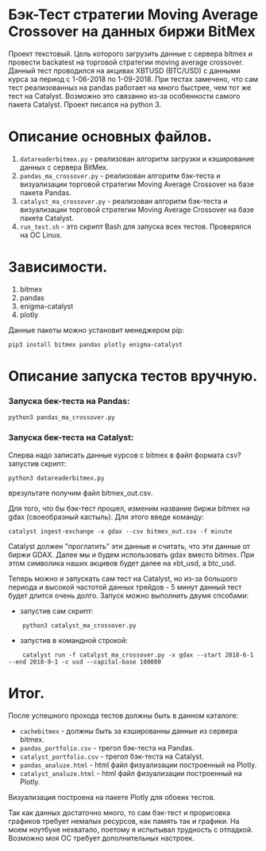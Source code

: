 # Бэк-Тест стратегии Moving Average Crossover на данных биржи BitMex #

Проект текстовый. Цель которого загрузить данные с сервера bitmex и провести backatest на торговой стратегии moving average crossover. Данный тест проводился на акцивах XBTUSD (BTC/USD) с данными курса за период с 1-06-2018 по 1-09-2018. При тестах замечено, что сам тест реализованныз на pandas работает на много быстрее, чем тот же тест на Catalyst. Возможно это связанно из-за особенности самого пакета Catalyst. Проект писался на python 3.

Описание основных файлов.
===========================
1. `datareaderbitmex.py` - реализован алгоритм загрузки и кэширование данных с сервера BitMex.
2. `pandas_ma_crossover.py` - реализован алгоритм бэк-теста и визуализации торговой стратегии Moving Average Crossover на базе пакета Pandas.
3. `catalyst_ma_crossover.py` - реализован алгоритм бэк-теста и визуализации торговой стратегии Moving Average Crossover на базе пакета Catalyst.
4. `run_test.sh` - это скрипт Bash для запуска всех тестов. Проверялся на ОС Linux.

Зависимости.
===============================
1. bitmex
2. pandas
3. enigma-catalyst
4. plotly

Данные пакеты можно установит менеджером pip:

    pip3 install bitmex pandas plotly enigma-catalyst

Описание запуска тестов вручную.
==========================================

### Запуска бек-теста на Pandas: ###

    python3 pandas_ma_crossover.py

### Запуска бек-теста на Catalyst: ###
Сперва надо записать данные курсов с bitmex в файл формата csv? запустив скрипт:

    python3 datareaderbitmex.py
    
врезультате получим файл bitmex_out.csv.

Для того, что бы бэк-тест прошел, изменим название биржи bitmex на gdax (своеобразный кастыль). Для этого введе команду:

    catalyst ingest-exchange -x gdax --csv bitmex_out.csv -f minute

Catalyst должен "проглатить" эти данные и считать, что эти данные от биржи GDAX. Далее мы и будем использовать gdax вместо bitmex. При этом символика наших акцивов будет далее на xbt_usd, а btc_usd.

Теперь можно и запускать сам тест на Catalyst, но из-за большого периода и высокой частотой данных трейдов - 5 минут данный тест будет длится очень долго. Запуск можно выполнить двумя спсобами:

* запустив сам скрипт:
~~~
    python3 catalyst_ma_crossover.py
~~~
* запустив в командной строкой:
~~~
    catalyst run -f catalyst_ma_crossover.py -x gdax --start 2018-6-1 --end 2018-9-1 -c usd --capital-base 100000
~~~

Итог.
===========================
После успешного прохода тестов должны быть в данном каталоге:
* `cachebitmex` - должны быть за кэшированны данные из сервера bitmex.
* `pandas_portfolio.csv` - трегол бэк-теста на Pandas.
* `catalyst_portfolio.csv` - трегол бэк-теста на Catalyst.
* `pandas_analuze.html` - html файл физуализации построенный на Plotly.
* `catalyst_analuze.html` - html файл физуализации построенный на Plotly.

Визуализация построена на пакете Plotly для обоеих тестов.

Так как данных достаточно много, то сам бэк-тест и прорисовка графиков требует немалых ресурсов, как память так и графики. На моем ноутбуке нехватало, поетому я испытывал трудность с отладкой. Возможно моя ОС требует дополнительных настроек.
